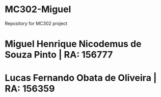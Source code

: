 # MC302-Miguel
Repository for MC302 project

# Miguel Henrique Nicodemus de Souza Pinto | RA: 156777
# Lucas Fernando Obata de Oliveira | RA: 156359
